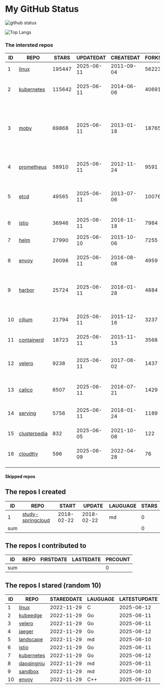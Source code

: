 # My GitHub Status

<img src="https://github-readme-stats-1.yihong0618.vercel.app/api?username=daoqingniu&show_icons=true&&&hide_title=true&count_private=true" alt="github status" />

![Top Langs](https://github-readme-stats-1.yihong0618.vercel.app/api/top-langs/?username=daoqingniu&layout=compact)

<!--START_SECTION:github_repos-->
### The intersted repos
| ID |                              REPO                               | STARS  | UPDATEDAT  | CREATEDAT  | FORKSCOUNT |                                                DESCRIPTIONS                                                |
|----|-----------------------------------------------------------------|--------|------------|------------|------------|------------------------------------------------------------------------------------------------------------|
|  1 | [linux](https://github.com/torvalds/linux)                      | 195447 | 2025-06-11 | 2011-09-04 |      56223 | Linux kernel source tree                                                                                   |
|  2 | [kubernetes](https://github.com/kubernetes/kubernetes)          | 115642 | 2025-06-11 | 2014-06-06 |      40691 | Production-Grade Container Scheduling and Management                                                       |
|  3 | [moby](https://github.com/moby/moby)                            |  69868 | 2025-06-11 | 2013-01-18 |      18765 | The Moby Project - a collaborative project for the container ecosystem to assemble container-based systems |
|  4 | [prometheus](https://github.com/prometheus/prometheus)          |  58910 | 2025-06-11 | 2012-11-24 |       9591 | The Prometheus monitoring system and time series database.                                                 |
|  5 | [etcd](https://github.com/etcd-io/etcd)                         |  49565 | 2025-06-11 | 2013-07-06 |      10076 | Distributed reliable key-value store for the most critical data of a distributed system                    |
|  6 | [istio](https://github.com/istio/istio)                         |  36946 | 2025-06-11 | 2016-11-18 |       7984 | Connect, secure, control, and observe services.                                                            |
|  7 | [helm](https://github.com/helm/helm)                            |  27990 | 2025-06-10 | 2015-10-06 |       7255 | The Kubernetes Package Manager                                                                             |
|  8 | [envoy](https://github.com/envoyproxy/envoy)                    |  26098 | 2025-06-11 | 2016-08-08 |       4959 | Cloud-native high-performance edge/middle/service proxy                                                    |
|  9 | [harbor](https://github.com/goharbor/harbor)                    |  25724 | 2025-06-11 | 2016-01-28 |       4884 | An open source trusted cloud native registry project that stores, signs, and scans content.                |
| 10 | [cilium](https://github.com/cilium/cilium)                      |  21794 | 2025-06-11 | 2015-12-16 |       3237 | eBPF-based Networking, Security, and Observability                                                         |
| 11 | [containerd](https://github.com/containerd/containerd)          |  18723 | 2025-06-11 | 2015-11-13 |       3568 | An open and reliable container runtime                                                                     |
| 12 | [velero](https://github.com/vmware-tanzu/velero)                |   9238 | 2025-06-11 | 2017-08-02 |       1437 | Backup and migrate Kubernetes applications and their persistent volumes                                    |
| 13 | [calico](https://github.com/projectcalico/calico)               |   6507 | 2025-06-11 | 2016-07-21 |       1429 | Cloud native networking and network security                                                               |
| 14 | [serving](https://github.com/knative/serving)                   |   5756 | 2025-06-11 | 2018-01-24 |       1189 | Kubernetes-based, scale-to-zero, request-driven compute                                                    |
| 15 | [clusterpedia](https://github.com/clusterpedia-io/clusterpedia) |    832 | 2025-06-05 | 2021-10-08 |        122 | The Encyclopedia of Kubernetes clusters                                                                    |
| 16 | [cloudtty](https://github.com/cloudtty/cloudtty)                |    596 | 2025-06-09 | 2022-04-28 |         76 | A Friendly Kubernetes CloudShell (Web Terminal) !                                                          |



#### Skipped repos
<!--END_SECTION:github_repos-->

<!--START_SECTION:my_github-->
## The repos I created
| ID  |                                 REPO                                 |   START    |   UPDATE   | LAUGUAGE | STARS |
|-----|----------------------------------------------------------------------|------------|------------|----------|-------|
|   1 | [study-springcloud](https://github.com/daoqingniu/study-springcloud) | 2018-02-22 | 2018-02-22 | md       |     0 |
| sum |                                                                      |            |            |          |     0 |

## The repos I contributed to
| ID  | REPO | FIRSTDATE | LASTEDATE | PRCOUNT |
|-----|------|-----------|-----------|---------|
| sum |      |           |           |       0 |

## The repos I stared (random 10)
| ID |                          REPO                          | STAREDDATE | LAUGUAGE | LATESTUPDATE |
|----|--------------------------------------------------------|------------|----------|--------------|
|  1 | [linux](https://github.com/torvalds/linux)             | 2022-11-29 | C        | 2025-06-12   |
|  2 | [kubeedge](https://github.com/kubeedge/kubeedge)       | 2022-11-29 | Go       | 2025-06-11   |
|  3 | [velero](https://github.com/vmware-tanzu/velero)       | 2022-11-29 | Go       | 2025-06-11   |
|  4 | [jaeger](https://github.com/jaegertracing/jaeger)      | 2022-11-29 | Go       | 2025-06-12   |
|  5 | [landscape](https://github.com/cncf/landscape)         | 2022-11-29 | md       | 2025-06-10   |
|  6 | [istio](https://github.com/istio/istio)                | 2022-11-29 | Go       | 2025-06-11   |
|  7 | [kubernetes](https://github.com/kubernetes/kubernetes) | 2022-11-29 | Go       | 2025-06-12   |
|  8 | [daoqingniu](https://github.com/daoqingniu/daoqingniu) | 2022-11-29 | md       | 2025-06-11   |
|  9 | [sandbox](https://github.com/cncf/sandbox)             | 2022-11-29 | md       | 2025-06-10   |
| 10 | [envoy](https://github.com/envoyproxy/envoy)           | 2022-11-29 | C++      | 2025-06-11   |

<!--END_SECTION:my_github-->
